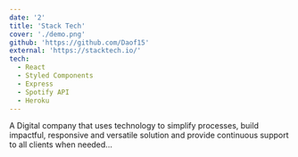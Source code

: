 ```yaml
---
date: '2'
title: 'Stack Tech'
cover: './demo.png'
github: 'https://github.com/Daof15'
external: 'https://stacktech.io/'
tech:
  - React
  - Styled Components
  - Express
  - Spotify API
  - Heroku
---
```


A Digital company that uses technology to simplify processes, build impactful, responsive and versatile solution and provide continuous support to all clients when needed...
